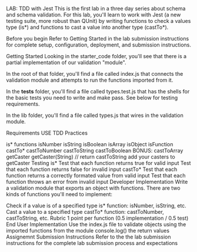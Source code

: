 LAB: TDD with Jest
This is the first lab in a three day series about schema and schema validation. For this lab, you'll learn to work with Jest (a new testing suite, more robust than QUnit) by writing functions to check a values type (is*) and functions to cast a value into another type (castTo*).

Before you begin
Refer to Getting Started in the lab submission instructions for complete setup, configuration, deployment, and submission instructions.

Getting Started
Looking in the starter_code folder, you'll see that there is a partial implementation of our validation "module".

In the root of that folder, you'll find a file called index.js that connects the validation module and attempts to run the functions imported from it.

In the __tests__ folder, you'll find a file called types.test.js that has the shells for the basic tests you need to write and make pass. See below for testing requirements.

In the lib folder, you'll find a file called types.js that wires in the validation module.

Requirements
USE TDD Practices

is* functions
isNumber
isString
isBoolean
isArray
isObject
isFunction
castTo*
castToNumber
castToString
castToBoolean
BONUS: castToArray
getCaster
getCaster(String) // return castToString
add your casters to getCaster
Testing
is*
Test that each function returns true for valid input
Test that each function returns false for invalid input
castTo*
Test that each function returns a correctly formated value from valid input
Test that each function throws an error from invalid input
Developer Implementation
Write a validation module that exports an object with functions. There are two kinds of functions you'll need to implement:

Check if a value is of a specified type is* function: isNumber, isString, etc.
Cast a value to a specified type castTo* function: castToNumber, castToString, etc.
Rubric
1 point per function (0.5 implementation / 0.5 test)
End User Implementation
Use the index.js file to validate objects using the imported functions from the module
console.log() the return values
Assignemnt Submission Instructions
Refer to the the lab submission instructions for the complete lab submission process and expectations